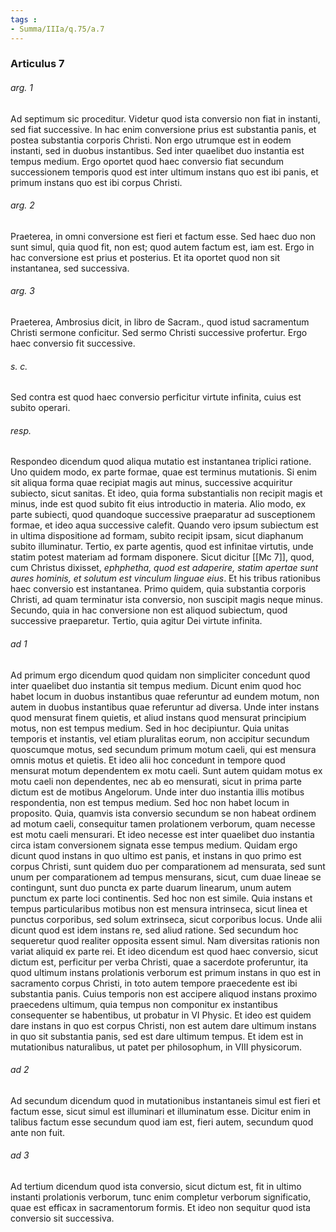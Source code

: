 ```yaml
---
tags : 
- Summa/IIIa/q.75/a.7
---
```


### Articulus 7

###### arg. 1
Ad septimum sic proceditur. Videtur quod ista conversio non fiat in instanti, sed fiat successive. In hac enim conversione prius est substantia panis, et postea substantia corporis Christi. Non ergo utrumque est in eodem instanti, sed in duobus instantibus. Sed inter quaelibet duo instantia est tempus medium. Ergo oportet quod haec conversio fiat secundum successionem temporis quod est inter ultimum instans quo est ibi panis, et primum instans quo est ibi corpus Christi.

###### arg. 2
Praeterea, in omni conversione est fieri et factum esse. Sed haec duo non sunt simul, quia quod fit, non est; quod autem factum est, iam est. Ergo in hac conversione est prius et posterius. Et ita oportet quod non sit instantanea, sed successiva.

###### arg. 3
Praeterea, Ambrosius dicit, in libro de Sacram., quod istud sacramentum Christi sermone conficitur. Sed sermo Christi successive profertur. Ergo haec conversio fit successive.

###### s. c.
Sed contra est quod haec conversio perficitur virtute infinita, cuius est subito operari.

###### resp.
Respondeo dicendum quod aliqua mutatio est instantanea triplici ratione. Uno quidem modo, ex parte formae, quae est terminus mutationis. Si enim sit aliqua forma quae recipiat magis aut minus, successive acquiritur subiecto, sicut sanitas. Et ideo, quia forma substantialis non recipit magis et minus, inde est quod subito fit eius introductio in materia. Alio modo, ex parte subiecti, quod quandoque successive praeparatur ad susceptionem formae, et ideo aqua successive calefit. Quando vero ipsum subiectum est in ultima dispositione ad formam, subito recipit ipsam, sicut diaphanum subito illuminatur. Tertio, ex parte agentis, quod est infinitae virtutis, unde statim potest materiam ad formam disponere. Sicut dicitur [[Mc 7]], quod, cum Christus dixisset, *ephphetha, quod est adaperire, statim apertae sunt aures hominis, et solutum est vinculum linguae eius*. Et his tribus rationibus haec conversio est instantanea. Primo quidem, quia substantia corporis Christi, ad quam terminatur ista conversio, non suscipit magis neque minus. Secundo, quia in hac conversione non est aliquod subiectum, quod successive praeparetur. Tertio, quia agitur Dei virtute infinita.

###### ad 1
Ad primum ergo dicendum quod quidam non simpliciter concedunt quod inter quaelibet duo instantia sit tempus medium. Dicunt enim quod hoc habet locum in duobus instantibus quae referuntur ad eundem motum, non autem in duobus instantibus quae referuntur ad diversa. Unde inter instans quod mensurat finem quietis, et aliud instans quod mensurat principium motus, non est tempus medium. Sed in hoc decipiuntur. Quia unitas temporis et instantis, vel etiam pluralitas eorum, non accipitur secundum quoscumque motus, sed secundum primum motum caeli, qui est mensura omnis motus et quietis. Et ideo alii hoc concedunt in tempore quod mensurat motum dependentem ex motu caeli. Sunt autem quidam motus ex motu caeli non dependentes, nec ab eo mensurati, sicut in prima parte dictum est de motibus Angelorum. Unde inter duo instantia illis motibus respondentia, non est tempus medium. Sed hoc non habet locum in proposito. Quia, quamvis ista conversio secundum se non habeat ordinem ad motum caeli, consequitur tamen prolationem verborum, quam necesse est motu caeli mensurari. Et ideo necesse est inter quaelibet duo instantia circa istam conversionem signata esse tempus medium. Quidam ergo dicunt quod instans in quo ultimo est panis, et instans in quo primo est corpus Christi, sunt quidem duo per comparationem ad mensurata, sed sunt unum per comparationem ad tempus mensurans, sicut, cum duae lineae se contingunt, sunt duo puncta ex parte duarum linearum, unum autem punctum ex parte loci continentis. Sed hoc non est simile. Quia instans et tempus particularibus motibus non est mensura intrinseca, sicut linea et punctus corporibus, sed solum extrinseca, sicut corporibus locus. Unde alii dicunt quod est idem instans re, sed aliud ratione. Sed secundum hoc sequeretur quod realiter opposita essent simul. Nam diversitas rationis non variat aliquid ex parte rei. Et ideo dicendum est quod haec conversio, sicut dictum est, perficitur per verba Christi, quae a sacerdote proferuntur, ita quod ultimum instans prolationis verborum est primum instans in quo est in sacramento corpus Christi, in toto autem tempore praecedente est ibi substantia panis. Cuius temporis non est accipere aliquod instans proximo praecedens ultimum, quia tempus non componitur ex instantibus consequenter se habentibus, ut probatur in VI Physic. Et ideo est quidem dare instans in quo est corpus Christi, non est autem dare ultimum instans in quo sit substantia panis, sed est dare ultimum tempus. Et idem est in mutationibus naturalibus, ut patet per philosophum, in VIII physicorum.

###### ad 2
Ad secundum dicendum quod in mutationibus instantaneis simul est fieri et factum esse, sicut simul est illuminari et illuminatum esse. Dicitur enim in talibus factum esse secundum quod iam est, fieri autem, secundum quod ante non fuit.

###### ad 3
Ad tertium dicendum quod ista conversio, sicut dictum est, fit in ultimo instanti prolationis verborum, tunc enim completur verborum significatio, quae est efficax in sacramentorum formis. Et ideo non sequitur quod ista conversio sit successiva.

